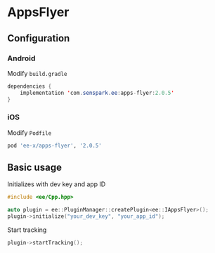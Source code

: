 # AppsFlyer
## Configuration
### Android
Modify `build.gradle`
```java
dependencies {
    implementation 'com.senspark.ee:apps-flyer:2.0.5'
}
```

### iOS
Modify `Podfile`
```ruby
pod 'ee-x/apps-flyer', '2.0.5'
```

## Basic usage
Initializes with dev key and app ID
```cpp
#include <ee/Cpp.hpp>

auto plugin = ee::PluginManager::createPlugin<ee::IAppsFlyer>();
plugin->initialize("your_dev_key", "your_app_id");
```

Start tracking
```cpp
plugin->startTracking();
```